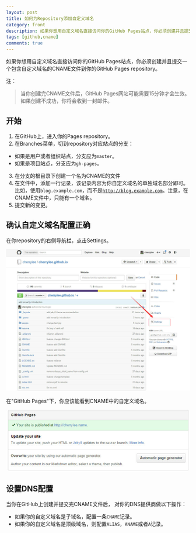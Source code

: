 ```yaml
---
layout: post
title: 如何为Repository添加自定义域名
category: front
description: 如果你想用自定义域名直接访问你的GitHub Pages站点，你必须创建并且提交一个包含自定义域名的CNAME文件到你的GitHub Pages repository。
tags: [github,cname]
comments: true
---
```


如果你想用自定义域名直接访问你的GitHub Pages站点，你必须创建并且提交一个包含自定义域名的CNAME文件到你的GitHub Pages repository。

注：

> 当你创建完CNAME文件后，GitHub Pages网站可能需要15分钟才会生效。如果创建不成功，你将会收到一封邮件。

## 开始

1. 在GitHub上，进入你的Pages repository。
2. 在Branches菜单，切到repository对应站点的分支：
  - 如果是用户或者组织站点，分支应为<code>master</code>。
  - 如果是项目站点，分支应为<code>gh-pages</code>。
3. 在分支的根目录下创建一个名为CNAME的文件
4. 在文件中，添加一行记录，该记录内容为你自定义域名的单独域名部分即可。比如，使用<code>blog.example.com</code>，而不是<code>http://blog.example.com</code>。注意，在CNAME文件中，只能有一个域名。
5. 提交新的变更。

## 确认自定义域名配置正确

在你repository的右侧导航栏，点击Settings。

<p class="picture"><img alt="" src="/assets/img/2013-2-10/setting.jpg"/></p>

在"GitHub Pages"下，你应该能看到CNAME中的自定义域名。

<p class="picture"><img alt="" src="/assets/img/2013-2-10/cherrylee_name.jpg"/></p>

## 设置DNS配置

当你在GitHub上创建并提交完CNAME文件后， 对你的DNS提供商做以下操作：

- 如果你的自定义域名是子域名，配置一条<code>CNAME</code>记录。
- 如果你的自定义域名是顶级域名，则配置<code>ALIAS</code>，<code>ANAME</code>或者<code>A</code>记录。